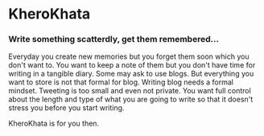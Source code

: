 # KheroKhata
### Write something scatterdly, get them remembered...

Everyday you create new memories but you forget them soon which you don't want to.
You want to keep a note of them but you don't have time for writing in a tangible diary. Some may ask to use blogs.
But everything you want to store is not that formal for blog. Writing blog needs a formal mindset. Tweeting is too small and even not private.
You want full control about the length and type of what you are going to write so that it doesn't stress you before you start writing.

KheroKhata is for you then.